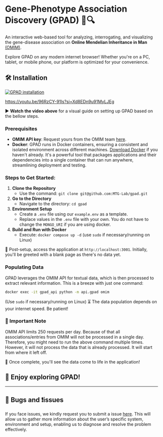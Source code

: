# Gene-Phenotype Association Discovery (GPAD) 🧬🔍
An interactive web-based tool for analyzing, interrogating, and visualizing the gene-disease association on **Online Mendelian Inheritance in Man** [(OMIM)](https://www.ncbi.nlm.nih.gov/omim).

Explore GPAD on any modern internet browser! Whether you're on a PC, tablet, or mobile phone, our platform is optimized for your convenience.

## 🛠 Installation

[![GPAD installation](https://i.ytimg.com/vi/96RzCY-91Is/hqdefault.jpg)](https://youtu.be/96RzCY-91Is?si=Xd8EDn9u91MyLJEg)

https://youtu.be/96RzCY-91Is?si=Xd8EDn9u91MyLJEg

▶️ **Watch the video above** for a visual guide on setting up GPAD based on the bellow steps.


### Prerequisites
- **OMIM API key**: Request yours from the OMIM team [here](https://www.omim.org/api).
- **Docker**: GPAD runs in Docker containers, ensuring a consistent and isolated environment across different machines. [Download Docker](https://www.docker.com/get-started) if you haven't already. It's a powerful tool that packages applications and their dependencies into a single container that can run anywhere, streamlining deployment and testing.


### Steps to Get Started:
1. **Clone the Repository**
   - Use the command: `git clone git@github.com:MTG-Lab/gpad.git`
2. **Go to the Directory**
   - Navigate to the directory: `cd gpad`
2. **Environment Setup**
   - Create a `.env` file using our `example.env` as a template.
   - Replace values in the `.env` file with your own. You do not have to change the `MONGO_URI` if you are using docker.
3. **Build and Run with Docker**
   - Execute: `docker compose up -d` (use `sudo` if necessary/running on Linux)

🚀 Post-setup, access the application at `http://localhost:3001`. Initially, you'll be greeted with a blank page as there's no data yet.

### Populating Data
GPAD leverages the OMIM API for textual data, which is then processed to extract relevant information. This is a breeze with just one command: 
```bash
docker exec -it gpad_api python -m api.gpad omim
```
(Use `sudo` if necessary/running on Linux)
⏳ The data population depends on your internet speed. Be patient!

### 📌 Important Note
OMIM API limits 250 requests per day. Because of that all associations/entries from OMIM will not be processed in a single day. Therefore, you might need to run the above command multiple times. However, it will not process the data that is already processed. It will start from where it left off.

🔎 Once complete, you'll see the data come to life in the application!

## 🌟 Enjoy exploring GPAD!


-----


## 🐛 Bugs and ❗issues
If you face issues, we kindly request you to submit a issue [here](https://github.com/MTG-Lab/gpad/issues). This will allow us to gather more information about the user’s specific system, environment and setup, enabling us to diagnose and resolve the problem effectively.
